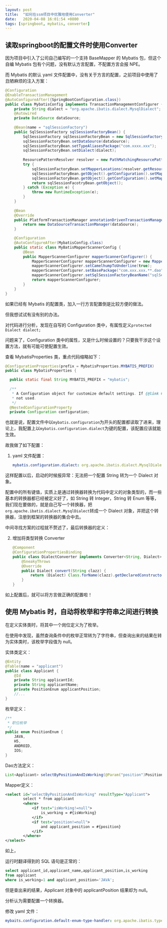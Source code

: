 ```yaml
---
layout: post
title:  "如何在ssm项目中优雅地使用Converter"
date:   2020-04-08 16:01:54 +0800
tags: [springboot, mybatis, converter]
---
```




## 读取springboot的配置文件时使用Converter

因为项目中引入了公司自己编写的一个支持 BaseMapper 的 Mybatis 包，但这个自编 Mybatis 包有个问题，没有默认方言配置，不配置方言会报 NPE。

而 Mybatis 的默认 yaml 文件配置中，没有关于方言的配置，之前项目中使用了丑陋麻烦的注入方案：

```java
@Configuration
@EnableTransactionManagement
@AutoConfigureAfter({SpringBootConfiguration.class})
public class MybatisConfig implements TransactionManagementConfigurer {
    private String dialect = "org.apache.ibatis.dialect.MysqlDialect";
    @Autowired
    private DataSource dataSource;
    
    @Bean(name = "sqlSessionFactory")
    public SqlSessionFactory sqlSessionFactoryBean() {
        SqlSessionFactory sqlSessionFactoryBean = new SqlSessionFactoryBean();
        sqlSessionFactoryBean.setDataSource(dataSource);
        sqlSessionFactoryBean.setTypeAliasesPackage("com.xxxx.xxx");
        sqlSessionFactoryBean.setDialect(dialect);
       
        ResourcePatternResolver resolver = new PathMatchingResourcePatternResolver();
        try {
            sqlSessionFactoryBean.setMapperLocations(resolver.getResources("classpath*:com/xxx/xxx/*.xml"));
            sqlSessionFactoryBean.getObject().getConfiguration().setMapUnderscoreToCamelCase(true);
            sqlSessionFactoryBean.getObject().getConfiguration().setMapUnderscoreToCamelCaseForMap(true);
            return sqlSessionFacotryBean.getObject();
        } catch (Exception e) {
            throw new RuntimeException(e);
        }
    }
    
    @Bean
    @Override
    public PlatformTransactionManager annotationDrivenTransactionManager() {
        return new DataSourceTransactionManager(dataSource);
    }

    @Configuration
    @AutoConfigureAfter(MybatisConfig.class)
    public static class MyBatisMapperScannerConfig {
        @Bean
        public MapperScannerConfigurer mapperScannerConfigurer() {
            MapperScannerConfigurer mapperScannerConfigurer = new MapperScannerConfigurer();
            mapperScannerConfigurer.setCamelhumpToUnderline(true);
            mapperScannerConfigurer.setBasePackage("com.xxx.xxx.**.dao");
            mapperScannerConfigurer.setSqlSessionFactoryBeanName("sqlSessionFactory");
            return mapperScannerConfigurer;
        }
    }
}
```



如果已经有 Mybatis 的配置类，加入一行方言配置倒是比较方便的做法。

但我想试试有没有别的办法。



对代码进行分析，发现在自写的 Configuration 类中，有属性定义`protected Dialect dialect;`

问题来了，Configuration 类中的属性，又是什么时候设置的？只要我干涉这个设置方法，就有可能可使配置生效。

查看 MybatisProperties 类，重点代码缩略如下：

```java
@ConfigurationProperties(prefix = MybatisProperties.MYBATIS_PREFIX)
public class MybatisProperties {

  public static final String MYBATIS_PREFIX = "mybatis";
    
  /**
   * A Configuration object for customize default settings. If {@link #configLocation} is specified, this property is
   * not used.
   */
  @NestedConfigurationProperty
  private Configuration configuration;
```

也就是说，配置文件中以`mybatis.configuration`为开头的配置都读取了进来，理论上，我配置上以`mybatis.configuration.dialect`为键的配置，该配置应该就能生效。

故我做了如下配置：

1. yaml 文件配置：

   ```yaml
   mybatis.configuration.dialect: org.apache.ibatis.dialect.MysqlDialect
   ```

   

这样配置以后，启动的时候报异常：无法把一个配置 String 转为一个 Dialect 对象。

配置中的所有键值，实质上是通过转换器转换为代码中定义的对象类型的，而一些基本的转换器都已经被定义好了，如 String 转 Integer，String 转 Enum 等等，我们现在要做的，就是自己写一个转换器，把`org.apache.ibatis.dialect.MysqlDialect`转成一个 Dialect 对象，并把这个转换器，注册到框架的转换器的集合中去。

中间寻找方案的过程就不赘述了，最后转换器的定义：



2. 增加将类型转换 Converter

    ```java
    @Component
    @ConfigurationPropertiesBinding
    public class DialectConverter implements Converter<String, Dialect> {
        @SneakyThrows
        @Override
        public Dialect convert(String clazz) {
            return (Dialect) Class.forName(clazz).getDeclaredConstructor().newInstance();
        }
    }
    ```



如上配置后，就可以将方言做正确的配置啦！



## 使用 Mybatis 时，自动将枚举和字符串之间进行转换

在定义实体类时，将其中一个岗位定义为了枚举。

在使用中发现，虽然查询条件中的枚举正常转为了字符串，但查询出来的结果在转为实体类时，该枚举字段值为 null。

实体类定义：

```java
@Entity
@Table(name = "applicant")
public class Applicant {
    @Id
    private String applicantId;
    private String applicantName;
    private PositionEnum applicantPosition;
    //...
}
```

枚举定义：

```java
/**
 * 职位枚举
 */
public enum PositionEnum {
    JAVA,
    H5,
    ANDROID,
    IOS;
}
```

Dao方法定义：

```java
List<Applicant> selectByPositionAndIsWorking(@Param("position")PositionEnum applicantPosition, @Param("isWorking")Integer isWorking);
```

Mapper定义：

```xml
<select id="selectByPositionAndIsWorking" resultType="Applicant">
        select * from applicant
        <where>
            <if test="isWorking!=null">
                is_working = #{isWorking}
            </if>
            <if test="position!=null">
                and applicant_position = #{position}
            </if>
        </where>
</select>
```



如上，

运行时翻译得到的 SQL 语句是正常的：

```sql
select applicant_id,applicant_name,applicant_position,is_working 
from applicant 
where is_working=1 and applicant_position='JAVA';
```

但是查出来的结果，Applicant 对象中的 applicantPosition 结果却为 null。

分析认为需要配置一个转换器。

修改 yaml 文件：

```yaml
mybaits.configuration.default-enum-type-handler: org.apache.ibatis.type.EnumTypeHandler
```

